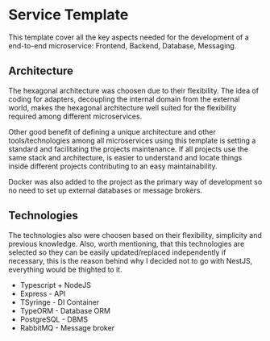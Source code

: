 # Service Template

This template cover all the key aspects needed for the development of a end-to-end microservice: Frontend, Backend, Database, Messaging.

## Architecture

The hexagonal architecture was choosen due to their flexibility. The idea of coding for adapters, decoupling the internal domain from the external world, makes the hexagonal architecture well suited for the flexibility required among different microservices.

Other good benefit of defining a unique architecture and other tools/technologies among all microservices using this template is setting a standard and facilitating the projects maintenance. If all projects use the same stack and architecture, is easier to understand and locate things inside different projects contributing to an easy maintainability.

Docker was also added to the project as the primary way of development so no need to set up external databases or message brokers.

## Technologies

The technologies also were choosen based on their flexibility, simplicity and previous knowledge. Also, worth mentioning, that this technologies are selected so they can be easily updated/replaced independently if necessary, this is the reason behind why I decided not to go with NestJS, everything would be thighted to it.
- Typescript + NodeJS
- Express - API
- TSyringe - DI Container
- TypeORM - Database ORM
- PostgreSQL - DBMS
- RabbitMQ - Message broker